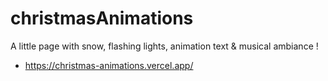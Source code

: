 # christmasAnimations
A little page with snow, flashing lights, animation text &amp; musical ambiance !
- https://christmas-animations.vercel.app/
